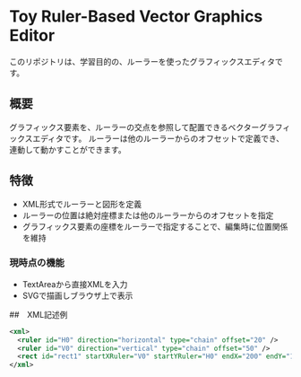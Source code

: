 # Toy Ruler-Based Vector Graphics Editor

このリポジトリは、学習目的の、ルーラーを使ったグラフィックスエディタです。

## 概要

グラフィックス要素を、ルーラーの交点を参照して配置できるベクターグラフィックスエディタです。
ルーラーは他のルーラーからのオフセットで定義でき、連動して動かすことができます。

## 特徴

- XML形式でルーラーと図形を定義
- ルーラーの位置は絶対座標または他のルーラーからのオフセットを指定
- グラフィックス要素の座標をルーラーで指定することで、編集時に位置関係を維持

### 現時点の機能

- TextAreaから直接XMLを入力
- SVGで描画しブラウザ上で表示

##　XML記述例

```xml
<xml>
  <ruler id="H0" direction="horizontal" type="chain" offset="20" />
  <ruler id="V0" direction="vertical" type="chain" offset="50" />
  <rect id="rect1" startXRuler="V0" startYRuler="H0" endX="200" endY="100"/>
</xml>
```

